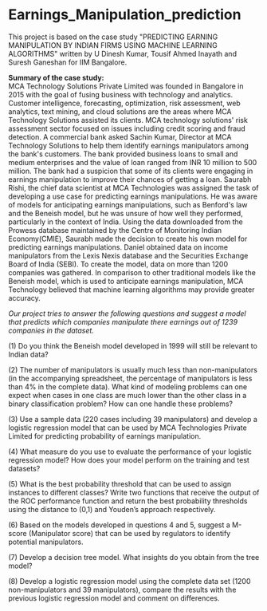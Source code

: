 # Earnings_Manipulation_prediction

This project is based on the case study "PREDICTING EARNING MANIPULATION BY INDIAN FIRMS USING MACHINE LEARNING ALGORITHMS" written by U Dinesh Kumar,  Tousif Ahmed Inayath and Suresh Ganeshan for IIM Bangalore.

**Summary of the case study:**   
MCA Technology Solutions Private Limited was founded in Bangalore in 2015 with the goal of fusing business with technology and analytics. Customer intelligence, forecasting, optimization, risk assessment, web analytics, text mining, and cloud solutions are the areas where MCA Technology Solutions assisted its clients. MCA technology solutions' risk assessment sector focused on issues including credit scoring and fraud detection. A commercial bank asked Sachin Kumar, Director at MCA Technology Solutions to help them identify earnings manipulators among the bank's customers. The bank provided business loans to small and medium enterprises and the value of loan ranged from INR 10 million to 500 million. The bank had a suspicion that some of its clients were engaging in earnings manipulation to improve their chances of getting a loan. Saurabh Rishi, the chief data scientist at MCA Technologies was assigned the task of developing a use case for predicting earnings manipulations. He was aware of models for anticipating earnings manipulations, such as Benford's law and the Beneish model, but he was unsure of how well they performed, particularly in the context of India. Using the data downloaded from the Prowess database maintained by the Centre of Monitoring Indian Economy(CMIE), Saurabh made the decision to create his own model for predicting earnings manipulations. Daniel obtained data on income manipulators from the Lexis Nexis database and the Securities Exchange Board of India (SEBI). To create the model, data on more than 1200 companies was gathered. In comparison to other traditional models like the Beneish model, which is used to anticipate earnings manipulation, MCA Technology believed that machine learning algorithms may provide greater accuracy.

*Our project tries to answer the following questions and suggest a model that predicts which companies manipulate there earnings out of 1239 companies in the dataset.*

(1) Do you think the Beneish model developed in 1999 will still be relevant to Indian data?

(2) The number of manipulators is usually much less than non-manipulators (in the accompanying spreadsheet, the percentage of manipulators is less than 4% in the complete data). What kind of modeling problems can one expect when cases in one class are much lower than the other class in a binary classification problem? How can one handle these problems?

(3) Use a sample data (220 cases including 39 manipulators) and develop a logistic regression model that can be used by MCA Technologies Private Limited for predicting probability of earnings manipulation.

(4) What measure do you use to evaluate the performance of your logistic regression model? How does your model perform on the training and test datasets?

(5) What is the best probability threshold that can be used to assign instances to different classes? Write two functions that receive the output of the ROC performance function and return the best probability thresholds using the distance to (0,1) and Youden’s approach respectively.

(6) Based on the models developed in questions 4 and 5, suggest a M-score (Manipulator score) that can be used by regulators to identify potential manipulators.

(7) Develop a decision tree model. What insights do you obtain from the tree model?

(8) Develop a logistic regression model using the complete data set (1200 non-manipulators and 39 manipulators), compare the results with the previous logistic  regression model and comment on differences.

